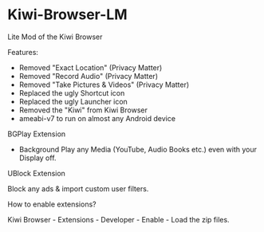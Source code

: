 # Kiwi-Browser-LM

Lite Mod of the Kiwi Browser


Features: 

* Removed "Exact Location" (Privacy Matter)
* Removed "Record Audio" (Privacy Matter)
* Removed "Take Pictures & Videos" (Privacy Matter)
* Replaced the ugly Shortcut icon
* Replaced the ugly Launcher icon
* Removed the "Kiwi" from Kiwi Browser
* ameabi-v7 to run on almost any Android device



BGPlay Extension

* Background Play any Media (YouTube, Audio Books etc.)
even with your Display off.


UBlock Extension 

Block any ads & import custom user filters.



How to enable extensions?

Kiwi Browser - Extensions - Developer - Enable - Load the zip files.




